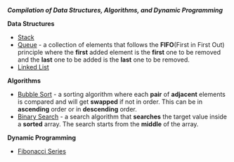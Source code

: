 
***Compilation of Data Structures, Algorithms, and Dynamic Programming***

**Data Structures**
- [Stack](https://github.com/Dixboi/Data-Stuctures-and-Algorithms/tree/main/Data%20Structures/Stack)
- [Queue](https://github.com/Dixboi/Data-Stuctures-and-Algorithms/tree/main/Data%20Structures/Queue) - a collection of elements that follows the **FIFO**(First in First Out) principle where the **first** added element is the **first** one to be removed and the **last** one to be added is the **last** one to be removed.
- [Linked List](https://github.com/Dixboi/Data-Stuctures-and-Algorithms/tree/main/Data%20Structures/Linked%20List)


**Algorithms**
- [Bubble Sort](https://github.com/Dixboi/Data-Stuctures-and-Algorithms/tree/main/Algorithms/Bubble%20Sort) - a sorting algorithm where each **pair** of **adjacent** elements is compared and will get **swapped** if not in order. This can be in **ascending** order or in **descending** order.
- [Binary Search](https://github.com/Dixboi/Data-Stuctures-and-Algorithms/tree/main/Algorithms/Binary%20Search) - a search algorithm that **searches** the target value inside a **sorted** array. The search starts from the **middle** of the array.

**Dynamic Programming**
- [Fibonacci Series](https://github.com/Dixboi/Data-Stuctures-and-Algorithms/tree/main/Dynamic%20Programming/Fibonacci%20series)
